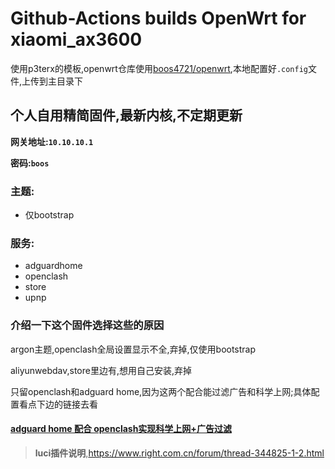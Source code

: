 # Github-Actions builds OpenWrt for xiaomi_ax3600

使用p3terx的模板,openwrt仓库使用[boos4721/openwrt](https://github.com/Boos4721/openwrt),本地配置好`.config`文件,上传到主目录下

## 个人自用精简固件,最新内核,不定期更新

**网关地址:`10.10.10.1`**

**密码:`boos`**

### 主题:
- 仅bootstrap

### 服务:
- adguardhome
- openclash
- store
- upnp

### 介绍一下这个固件选择这些的原因

argon主题,openclash全局设置显示不全,弃掉,仅使用bootstrap

aliyunwebdav,store里边有,想用自己安装,弃掉

只留openclash和adguard home,因为这两个配合能过滤广告和科学上网;具体配置看点下边的链接去看

#### [adguard home 配合 openclash实现科学上网+广告过滤](https://github.com/vonl1/Openwrt_xiaomi_ax3600/blob/main/adguard_home%E9%85%8D%E5%90%88openclash.md)

>**luci插件说明**,https://www.right.com.cn/forum/thread-344825-1-2.html

